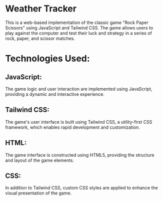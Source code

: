 # Weather Tracker
This is a web-based implementation of the classic game "Rock Paper Scissors" using JavaScript and Tailwind CSS. The game allows users to play against the computer and test their luck and strategy in a series of rock, paper, and scissor matches.



<h1>Technologies Used:</h1>

<h2>JavaScript:</h2>
The game logic and user interaction are implemented using JavaScript, providing a dynamic and interactive experience.

<h2>Tailwind CSS:</h2>
The game's user interface is built using Tailwind CSS, a utility-first CSS framework, which enables rapid development and customization.

<h2>HTML:</h2>
The game interface is constructed using HTML5, providing the structure and layout of the game elements.

<h2>CSS:</h2>
In addition to Tailwind CSS, custom CSS styles are applied to enhance the visual presentation of the game.
